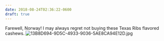 ```yaml
---
date: 2018-08-24T02:36:22-0600
draft: true
---
```




Farewell, Norway! I may always regret not buying these Texas Ribs flavored cashews. ![13B8D694-9D5C-4933-9036-5AE8CA94E12D.jpg](http://ianwhitney.micro.blog/uploads/2018/a204398906.jpg)




